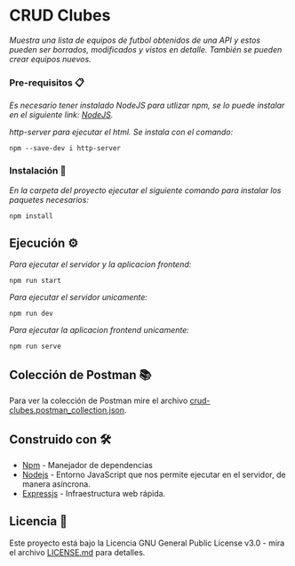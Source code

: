 # CRUD Clubes

_Muestra una lista de equipos de futbol obtenidos de una API y estos pueden ser borrados, modificados y vistos en detalle. También se pueden crear equipos nuevos._

### Pre-requisitos 📋
_Es necesario tener instalado NodeJS para utlizar npm, se lo puede instalar en el siguiente link:
[NodeJS](https://nodejs.org/es/)._

_http-server para ejecutar el html. Se instala con el comando:_
```
npm --save-dev i http-server
```

### Instalación 🔧
_En la carpeta del proyecto ejecutar el siguiente comando para instalar los paquetes necesarios:_
```
npm install
```

## Ejecución ⚙️

_Para ejecutar el servidor y la aplicacion frontend:_
```
npm run start
```

_Para ejecutar el servidor unicamente:_
```
npm run dev
```

_Para ejecutar la aplicacion frontend unicamente:_
```
npm run serve
```

## Colección de Postman 📚

Para ver la colección de Postman mire el archivo [crud-clubes.postman_collection.json](crud-clubes.postman_collection.json).

## Construido con 🛠️

* [Npm](http://npmjs.com/) - Manejador de dependencias
* [Nodejs](https://nodejs.org/es/) - Entorno JavaScript que nos permite ejecutar en el servidor, de manera asíncrona.
* [Expressjs](https://expressjs.com/es/) - Infraestructura web rápida.

## Licencia 📄

Este proyecto está bajo la Licencia GNU General Public License v3.0 - mira el archivo [LICENSE.md](LICENSE.md) para detalles.
